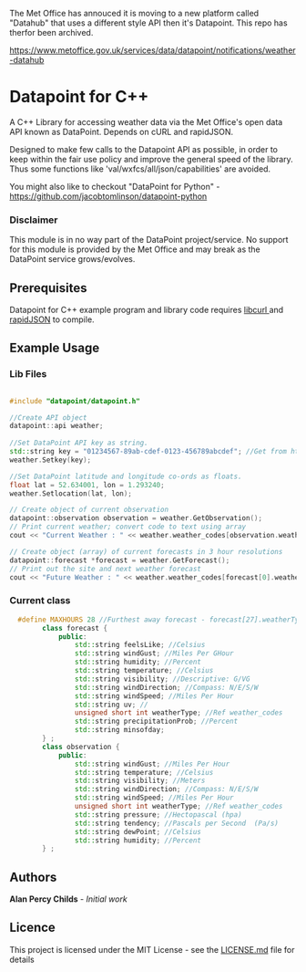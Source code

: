 The Met Office has annouced it is moving to a new platform called "Datahub" that uses a different style API then it's Datapoint. This repo has therfor been archived. 

https://www.metoffice.gov.uk/services/data/datapoint/notifications/weather-datahub

# Datapoint for C++

A C++ Library for accessing weather data via the Met Office's open data API known as DataPoint.
Depends on cURL and rapidJSON.

Designed to make few calls to the Datapoint API as possible, in order to keep within the fair use
policy and improve the general speed of the library. Thus some functions like 'val/wxfcs/all/json/capabilities'
are avoided.

You might also like to checkout "DataPoint for Python" - https://github.com/jacobtomlinson/datapoint-python
 
### Disclaimer
This module is in no way part of the DataPoint project/service.
No support for this module is provided by the Met Office and may break as the DataPoint service grows/evolves.

## Prerequisites

Datapoint for C++ example program and library code requires [libcurl ](https://curl.haxx.se/libcurl/) and [rapidJSON](https://github.com/Tencent/rapidjson) to compile.

## Example Usage

### Lib Files
```cpp

#include "datapoint/datapoint.h"

//Create API object
datapoint::api weather;
 
//Set DataPoint API key as string.
std::string key = "01234567-89ab-cdef-0123-456789abcdef"; //Get from https://www.metoffice.gov.uk/datapoint/api
weather.Setkey(key);

//Set DataPoint latitude and longitude co-ords as floats.
float lat = 52.634001, lon = 1.293240;
weather.Setlocation(lat, lon);

// Create object of current observation
datapoint::observation observation = weather.GetObservation();
// Print current weather; convert code to text using array
cout << "Current Weather : " << weather.weather_codes[observation.weatherType] << endl;

// Create object (array) of current forecasts in 3 hour resolutions
datapoint::forecast *forecast = weather.GetForecast();
// Print out the site and next weather forecast
cout << "Future Weather : " << weather.weather_codes[forecast[0].weatherType] << endl;
```
### Current class
```cpp
  #define MAXHOURS 28 //Furthest away forecast - forecast[27].weatherType
		class forecast {
			public:
				std::string feelsLike; //Celsius
				std::string windGust; //Miles Per GHour
				std::string humidity; //Percent
				std::string temperature; //Celsius
				std::string visibility; //Descriptive: G/VG
				std::string windDirection; //Compass: N/E/S/W
				std::string windSpeed; //Miles Per Hour
				std::string uv; //
				unsigned short int weatherType; //Ref weather_codes
				std::string precipitationProb; //Percent
				std::string minsofday;
		} ;
		class observation {
			public:
				std::string windGust; //Miles Per Hour
				std::string temperature; //Celsius
				std::string visibility; //Meters
				std::string windDirection; //Compass: N/E/S/W
				std::string windSpeed; //Miles Per Hour
				unsigned short int weatherType; //Ref weather_codes
				std::string pressure; //Hectopascal (hpa)
				std::string tendency; //Pascals per Second  (Pa/s)
				std::string dewPoint; //Celsius
				std::string humidity; //Percent
		} ;
```

 ## Authors

**Alan Percy Childs** - *Initial work* 

## Licence

This project is licensed under the MIT License - see the [LICENSE.md](LICENSE.md) file for details
